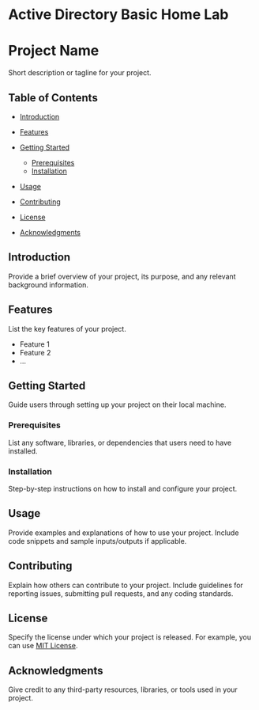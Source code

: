 # Active Directory Basic Home Lab

# Project Name

Short description or tagline for your project.

## Table of Contents

- [Introduction](#introduction)

  
- [Features](#features)
- [Getting Started](#getting-started)
  - [Prerequisites](#prerequisites)
  - [Installation](#installation)
- [Usage](#usage)
- [Contributing](#contributing)
- [License](#license)
- [Acknowledgments](#acknowledgments)

## Introduction

Provide a brief overview of your project, its purpose, and any relevant background information.

## Features

List the key features of your project.

- Feature 1
- Feature 2
- ...

## Getting Started

Guide users through setting up your project on their local machine.

### Prerequisites

List any software, libraries, or dependencies that users need to have installed.

### Installation

Step-by-step instructions on how to install and configure your project.

## Usage

Provide examples and explanations of how to use your project. Include code snippets and sample inputs/outputs if applicable.

## Contributing

Explain how others can contribute to your project. Include guidelines for reporting issues, submitting pull requests, and any coding standards.

## License

Specify the license under which your project is released. For example, you can use [MIT License](LICENSE.md).

## Acknowledgments

Give credit to any third-party resources, libraries, or tools used in your project.
